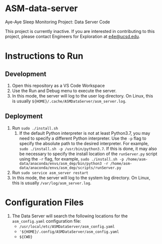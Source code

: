 # ASM-data-server
Aye-Aye Sleep Monitoring Project: Data Server Code

This project is currently inactive.  If you are interested in contributing to this project, please contact Engineers for Exploration at e4e@ucsd.edu.

# Instructions to Run
## Development
1. Open this repository as a VS Code Workspace
2. Use the Run and Debug menu to execute the server.
3. In this mode, the server will log to the user log directory.  On Linux, this is usually `${HOME}/.cache/ASMDataServer/asm_server.log`.
## Deployment
1. Run `sudo ./install.sh`
    1. If the default Python interpreter is not at least Python3.7, you may need to specify a different Python interpreter.  Use the `-p` flag to specify the absolute path to the desired interpreter.  For example, `sudo ./install.sh -p /usr/bin/python3.7`.  If this is done, it may also be necessary to specify the install location of the `runServer.py` script using the `-r` flag, for example, `sudo ./install.sh -p /home/asm-data/anaconda/envs/asm_dep/bin/python3 -r /home/asm-data/anaconda/envs/asm_dep/scripts/runServer.py`
2. Run `sudo service asm_server restart`
3. In this mode, the server will log to the system log directory.  On Linux, this is usually `/var/log/asm_server.log`.

# Configuration Files
1. The Data Server will search the following locations for the `asm_config.yaml` configuration file:
    - `/usr/local/etc/ASMDataServer/asm_config.yaml`
    - `'${HOME}/.config/ASMDataServer/asm_config.yaml`
    - `${CWD}`
